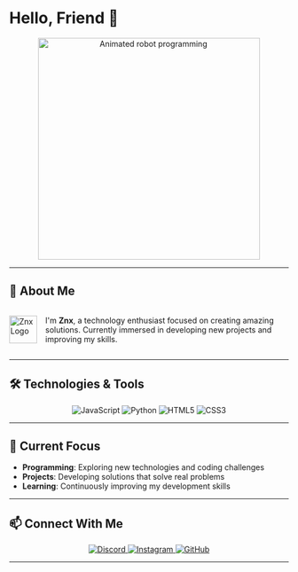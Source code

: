# Hello, Friend 👋 

<div align="center">
  <img src="https://media.discordapp.net/attachments/1275329778764746753/1406055561455468755/standard.gif?ex=68a112c9&is=689fc149&hm=a71e7400fce84ede7d66b8f7f7907c6af4fb7a75fa88a06c7f8c49f13c022510&=" alt="Animated robot programming" width="400">
</div>

---

## 🚀 About Me

<div style="display: flex; align-items: center; justify-content: center;">
  <img src="https://media.discordapp.net/attachments/1275329778764746753/1406065863877984326/standard1.gif" alt="Znx Logo" width="50" style="margin-right: 15px;">
  <p>I'm <strong>Znx</strong>, a technology enthusiast focused on creating amazing solutions. Currently immersed in developing new projects and improving my skills.</p>
</div>

---

## 🛠️ Technologies & Tools

<div align="center">
  <img src="https://img.shields.io/badge/JavaScript-F7DF1E?style=for-the-badge&logo=javascript&logoColor=black" alt="JavaScript">
  <img src="https://img.shields.io/badge/Python-3776AB?style=for-the-badge&logo=python&logoColor=white" alt="Python">
  <img src="https://img.shields.io/badge/HTML5-E34F26?style=for-the-badge&logo=html5&logoColor=white" alt="HTML5">
  <img src="https://img.shields.io/badge/CSS3-1572B6?style=for-the-badge&logo=css3&logoColor=white" alt="CSS3">
</div>

---

## 🔭 Current Focus

- **Programming**: Exploring new technologies and coding challenges
- **Projects**: Developing solutions that solve real problems
- **Learning**: Continuously improving my development skills

---

## 📫 Connect With Me

<div align="center">
  <a href="https//discord.gg/WEN5x3sa" target="_blank">
    <img src="https://img.shields.io/badge/Discord-7289DA?style=for-the-badge&logo=discord&logoColor=white" alt="Discord">
  </a>
  <a href="https://www.instagram.com/seu-perfil/" target="_blank">
    <img src="https://img.shields.io/badge/Instagram-E4405F?style=for-the-badge&logo=instagram&logoColor=white" alt="Instagram">
  </a>
  <a href="https://github.com/Znx" target="_blank">
    <img src="https://img.shields.io/badge/GitHub-100000?style=for-the-badge&logo=github&logoColor=white" alt="GitHub">
  </a>
</div>

---


<!--
**znx003427/znx003427** is a ✨ _special_ ✨ repository because its `README.md` (this file) appears on your GitHub profile.


-->
